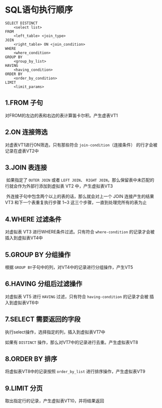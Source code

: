 # SQL语句执行顺序

```mysql
SELECT DISTINCT
	<select list>
FROM
	<left_table> <join_type>
JOIN
	<right_table> ON <join_condition>
WHERE
	<where_condition>
GROUP BY
	<group_by_list>
HAVING
	<having_condition>
ORDER BY
	<order_by_condition>
LIMIT
	<limit_params>
```



## 1.FROM 子句

对FROM的左边的表和右边的表计算笛卡尔积。产生虚表VT1



## 2.ON 连接筛选

对虚表VT1进行ON筛选，只有那些符合 `join-condition`（连接条件） 的行才会被记录在虚表VT2中



## 3.JOIN 表连接

​		如果指定了 `OUTER JOIN` 或者 `LEFT JOIN`、 `RIGHT JOIN`，那么保留表中未匹配的行就会作为外部行添加到虚拟表 VT2 中，产生虚拟表VT3

​		外连接子句中包含两个以上的表的话，那么就会对上一个 JOIN 连接产生的结果 VT3 和下一个表重复执行步骤 1~3 这三个步骤，一直到处理完所有的表为止



## 4.WHERE 过滤条件

对虚拟表 VT3 进行WHERE条件过滤。只有符合 `where-condition` 的记录才会被插入到虚拟表VT4中



## 5.GROUP BY 分组操作

根据 `GROUP BY`子句中的列，对VT4中的记录进行分组操作，产生VT5



## 6.HAVING 分组后过滤操作

对虚拟表 VT5 进行 `HAVING` 过滤，只有符合 `having-condition` 的记录才会被 插入到虚拟表VT6中



## 7.SELECT 需要返回的字段

执行select操作，选择指定的列，插入到虚拟表VT7中

如果有 `DISTINCT` 操作，那么对VT7中的记录进行去重。产生虚拟表VT8



## 8.ORDER BY 排序

将虚拟表VT8中的记录按照 `order_by_list` 进行排序操作，产生虚拟表VT9



## 9.LIMIT 分页

取出指定行的记录，产生虚拟表VT10，并将结果返回

